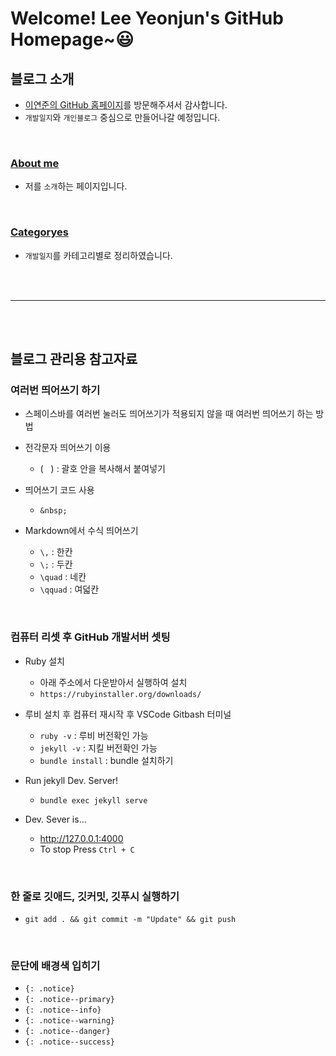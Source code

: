 # Welcome! Lee Yeonjun's GitHub Homepage~😃


## 블로그 소개
- [이연준의 GitHub 홈페이지](https://leeyeonjun85.github.io/)를 방문해주셔서 감사합니다.
- `개발일지`와 `개인블로그` 중심으로 만들어나갈 예정입니다.  

<br>

### [About me](https://leeyeonjun85.github.io/about/)
- 저를 `소개`하는 페이지입니다.

<br>

### [Categoryes](https://leeyeonjun85.github.io/categories/)
- `개발일지`를 카테고리별로 정리하였습니다.


<br><br><hr><br><br>


## 블로그 관리용 참고자료

### 여러번 띄어쓰기 하기
- 스페이스바를 여러번 눌러도 띄어쓰기가 적용되지 않을 때 여러번 띄어쓰기 하는 방법
- 전각문자 띄어쓰기 이용
  - (`　`) : 괄호 안을 복사해서 붙여넣기
- 띄어쓰기 코드 사용
  - `&nbsp;`

- Markdown에서 수식 띄어쓰기
  - `\,`     : 한칸
  - `\;`     : 두칸
  - `\quad`  : 네칸
  - `\qquad` : 여덟칸

<br>

### 컴퓨터 리셋 후 GitHub 개발서버 셋팅
  - Ruby 설치
    - 아래 주소에서 다운받아서 실행하여 설치
    - `https://rubyinstaller.org/downloads/`
    
  - 루비 설치 후 컴퓨터 재시작 후 VSCode Gitbash 터미널
    - `ruby -v` : 루비 버전확인 가능
    - `jekyll -v` : 지킬 버전확인 가능
    - `bundle install` : bundle 설치하기

  - Run jekyll Dev. Server!
    - `bundle exec jekyll serve`
  - Dev. Sever is...
    - http://127.0.0.1:4000
    - To stop Press `Ctrl + C`

<br>

### 한 줄로 깃애드, 깃커밋, 깃푸시 실행하기
- `git add . && git commit -m "Update" && git push`

<br>

### 문단에 배경색 입히기
- `{: .notice}`
- `{: .notice--primary}`
- `{: .notice--info}`
- `{: .notice--warning}`
- `{: .notice--danger}`
- `{: .notice--success}`

